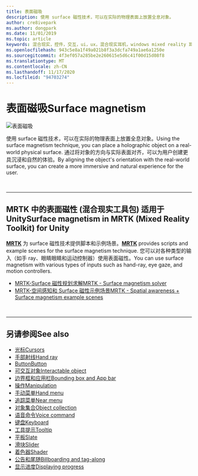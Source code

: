 ```yaml
---
title: 表面磁吸
description: 使用 surface 磁性技术，可以在实际的物理表面上放置全息对象。
author: cre8ivepark
ms.author: dongpark
ms.date: 11/01/2019
ms.topic: article
keywords: 混合现实，控件，交互，ui，ux，混合现实耳机，windows mixed reality 耳机，虚拟现实耳机，HoloLens，MRTK，混合现实工具包，表面磁性
ms.openlocfilehash: 943c5e8a1f49a021b8f3a3dcfa749a1ae6a1250e
ms.sourcegitcommit: 4f3ef057a285be2e260615e5d6c41f00d15d08f8
ms.translationtype: MT
ms.contentlocale: zh-CN
ms.lasthandoff: 11/17/2020
ms.locfileid: "94703274"
---
```

# <a name="surface-magnetism"></a><span data-ttu-id="5c7ec-104">表面磁吸</span><span class="sxs-lookup"><span data-stu-id="5c7ec-104">Surface magnetism</span></span>

![表面磁吸](images/MRTK_SurfaceMagnetism.gif)

<span data-ttu-id="5c7ec-106">使用 surface 磁性技术，可以在实际的物理表面上放置全息对象。</span><span class="sxs-lookup"><span data-stu-id="5c7ec-106">Using the surface magnetism technique, you can place a holographic object on a real-world physical surface.</span></span> <span data-ttu-id="5c7ec-107">通过将对象的方向与实际表面对齐，可以为用户创建更具沉浸和自然的体验。</span><span class="sxs-lookup"><span data-stu-id="5c7ec-107">By aligning the object's orientation with the real-world surface, you can create a more immersive and natural experience for the user.</span></span>

<br>

---

## <a name="surface-magnetism-in-mrtk-mixed-reality-toolkit-for-unity"></a><span data-ttu-id="5c7ec-108">MRTK 中的表面磁性 (混合现实工具包) 适用于 Unity</span><span class="sxs-lookup"><span data-stu-id="5c7ec-108">Surface magnetism in MRTK (Mixed Reality Toolkit) for Unity</span></span>
<span data-ttu-id="5c7ec-109">**[MRTK](https://github.com/Microsoft/MixedRealityToolkit-Unity)** 为 surface 磁性技术提供脚本和示例场景。</span><span class="sxs-lookup"><span data-stu-id="5c7ec-109">**[MRTK](https://github.com/Microsoft/MixedRealityToolkit-Unity)** provides scripts and example scenes for the surface magnetism technique.</span></span> <span data-ttu-id="5c7ec-110">您可以对各种类型的输入（如手 ray、眼睛眼睛和运动控制器）使用表面磁性。</span><span class="sxs-lookup"><span data-stu-id="5c7ec-110">You can use surface magnetism with various types of inputs such as hand-ray, eye gaze, and motion controllers.</span></span>

* [<span data-ttu-id="5c7ec-111">MRTK-Surface 磁性规划求解</span><span class="sxs-lookup"><span data-stu-id="5c7ec-111">MRTK - Surface magnetism solver</span></span>](https://microsoft.github.io/MixedRealityToolkit-Unity/Documentation/README_Solver.html#surfacemagnetism)
* [<span data-ttu-id="5c7ec-112">MRTK-空间感知和 Surface 磁性示例场景</span><span class="sxs-lookup"><span data-stu-id="5c7ec-112">MRTK - Spatial awareness + Surface magnetism example scenes</span></span>](https://github.com/microsoft/MixedRealityToolkit-Unity/blob/mrtk_development/Assets/MRTK/Examples/Demos/Solvers/Scenes/SurfaceMagnetismSpatialAwarenessExample.unity)


<br>

---

## <a name="see-also"></a><span data-ttu-id="5c7ec-113">另请参阅</span><span class="sxs-lookup"><span data-stu-id="5c7ec-113">See also</span></span>

* [<span data-ttu-id="5c7ec-114">光标</span><span class="sxs-lookup"><span data-stu-id="5c7ec-114">Cursors</span></span>](cursors.md)
* [<span data-ttu-id="5c7ec-115">手部射线</span><span class="sxs-lookup"><span data-stu-id="5c7ec-115">Hand ray</span></span>](point-and-commit.md)
* [<span data-ttu-id="5c7ec-116">Button</span><span class="sxs-lookup"><span data-stu-id="5c7ec-116">Button</span></span>](button.md)
* [<span data-ttu-id="5c7ec-117">可交互对象</span><span class="sxs-lookup"><span data-stu-id="5c7ec-117">Interactable object</span></span>](interactable-object.md)
* [<span data-ttu-id="5c7ec-118">边界框和应用栏</span><span class="sxs-lookup"><span data-stu-id="5c7ec-118">Bounding box and App bar</span></span>](app-bar-and-bounding-box.md)
* [<span data-ttu-id="5c7ec-119">操作</span><span class="sxs-lookup"><span data-stu-id="5c7ec-119">Manipulation</span></span>](direct-manipulation.md)
* [<span data-ttu-id="5c7ec-120">手动菜单</span><span class="sxs-lookup"><span data-stu-id="5c7ec-120">Hand menu</span></span>](hand-menu.md)
* [<span data-ttu-id="5c7ec-121">追踪菜单</span><span class="sxs-lookup"><span data-stu-id="5c7ec-121">Near menu</span></span>](near-menu.md)
* [<span data-ttu-id="5c7ec-122">对象集合</span><span class="sxs-lookup"><span data-stu-id="5c7ec-122">Object collection</span></span>](object-collection.md)
* [<span data-ttu-id="5c7ec-123">语音命令</span><span class="sxs-lookup"><span data-stu-id="5c7ec-123">Voice command</span></span>](voice-input.md)
* [<span data-ttu-id="5c7ec-124">键盘</span><span class="sxs-lookup"><span data-stu-id="5c7ec-124">Keyboard</span></span>](keyboard.md)
* [<span data-ttu-id="5c7ec-125">工具提示</span><span class="sxs-lookup"><span data-stu-id="5c7ec-125">Tooltip</span></span>](tooltip.md)
* [<span data-ttu-id="5c7ec-126">平板</span><span class="sxs-lookup"><span data-stu-id="5c7ec-126">Slate</span></span>](slate.md)
* [<span data-ttu-id="5c7ec-127">滑块</span><span class="sxs-lookup"><span data-stu-id="5c7ec-127">Slider</span></span>](slider.md)
* [<span data-ttu-id="5c7ec-128">着色器</span><span class="sxs-lookup"><span data-stu-id="5c7ec-128">Shader</span></span>](shader.md)
* [<span data-ttu-id="5c7ec-129">公告和尾随</span><span class="sxs-lookup"><span data-stu-id="5c7ec-129">Billboarding and tag-along</span></span>](billboarding-and-tag-along.md)
* [<span data-ttu-id="5c7ec-130">显示进度</span><span class="sxs-lookup"><span data-stu-id="5c7ec-130">Displaying progress</span></span>](progress.md)

